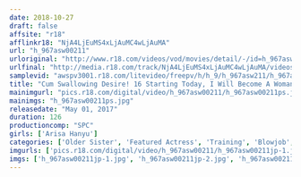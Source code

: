 ```yaml
---
date: 2018-10-27
draft: false
affsite: "r18"
afflinkr18: "NjA4LjEuMS4xLjAuMC4wLjAuMA"
url: "h_967asw00211"
urloriginal: "http://www.r18.com/videos/vod/movies/detail/-/id=h_967asw00211"
urlfinal: "http://media.r18.com/track/NjA4LjEuMS4xLjAuMC4wLjAuMA/videos/vod/movies/detail/-/id=h_967asw00211"
samplevid: "awspv3001.r18.com/litevideo/freepv/h/h_9/h_967asw211/h_967asw211_dmb_w.mp4"
title: "Cum Swallowing Desire! 16 Starting Today, I Will Become A Woman Who Can No Longer Live Without Cum Arisa Hanyu"
mainimgurl: "pics.r18.com/digital/video/h_967asw00211/h_967asw00211ps.jpg"
mainimgs: "h_967asw00211ps.jpg"
releasedate: "May 01, 2017"
duration: 126
productioncomp: "SPC"
girls: ['Arisa Hanyu']
categories: ['Older Sister', 'Featured Actress', 'Training', 'Blowjob', 'Handjob', 'Cum Swallowing']
imgurls: ['pics.r18.com/digital/video/h_967asw00211/h_967asw00211jp-1.jpg', 'pics.r18.com/digital/video/h_967asw00211/h_967asw00211jp-2.jpg', 'pics.r18.com/digital/video/h_967asw00211/h_967asw00211jp-3.jpg', 'pics.r18.com/digital/video/h_967asw00211/h_967asw00211jp-4.jpg', 'pics.r18.com/digital/video/h_967asw00211/h_967asw00211jp-5.jpg', 'pics.r18.com/digital/video/h_967asw00211/h_967asw00211jp-6.jpg', 'pics.r18.com/digital/video/h_967asw00211/h_967asw00211jp-7.jpg', 'pics.r18.com/digital/video/h_967asw00211/h_967asw00211jp-8.jpg', 'pics.r18.com/digital/video/h_967asw00211/h_967asw00211jp-9.jpg', 'pics.r18.com/digital/video/h_967asw00211/h_967asw00211jp-10.jpg', 'pics.r18.com/digital/video/h_967asw00211/h_967asw00211jp-11.jpg', 'pics.r18.com/digital/video/h_967asw00211/h_967asw00211jp-12.jpg', 'pics.r18.com/digital/video/h_967asw00211/h_967asw00211jp-13.jpg', 'pics.r18.com/digital/video/h_967asw00211/h_967asw00211jp-14.jpg', 'pics.r18.com/digital/video/h_967asw00211/h_967asw00211jp-15.jpg', 'pics.r18.com/digital/video/h_967asw00211/h_967asw00211jp-16.jpg', 'pics.r18.com/digital/video/h_967asw00211/h_967asw00211jp-17.jpg', 'pics.r18.com/digital/video/h_967asw00211/h_967asw00211jp-18.jpg', 'pics.r18.com/digital/video/h_967asw00211/h_967asw00211jp-19.jpg', 'pics.r18.com/digital/video/h_967asw00211/h_967asw00211jp-20.jpg']
imgs: ['h_967asw00211jp-1.jpg', 'h_967asw00211jp-2.jpg', 'h_967asw00211jp-3.jpg', 'h_967asw00211jp-4.jpg', 'h_967asw00211jp-5.jpg', 'h_967asw00211jp-6.jpg', 'h_967asw00211jp-7.jpg', 'h_967asw00211jp-8.jpg', 'h_967asw00211jp-9.jpg', 'h_967asw00211jp-10.jpg', 'h_967asw00211jp-11.jpg', 'h_967asw00211jp-12.jpg', 'h_967asw00211jp-13.jpg', 'h_967asw00211jp-14.jpg', 'h_967asw00211jp-15.jpg', 'h_967asw00211jp-16.jpg', 'h_967asw00211jp-17.jpg', 'h_967asw00211jp-18.jpg', 'h_967asw00211jp-19.jpg', 'h_967asw00211jp-20.jpg']
---
```

